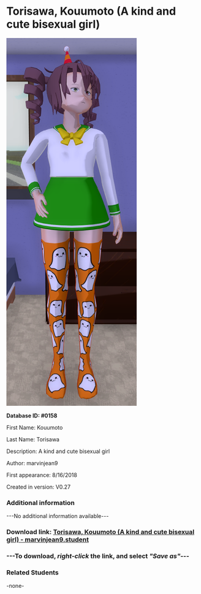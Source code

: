 # Torisawa, Kouumoto (A kind and cute bisexual girl)

<img src="../../Files/Images/Torisawa, Kouumoto (A kind and cute bisexual girl).png" title="Torisawa, Kouumoto (A kind and cute bisexual girl) - marvinjean9">

**Database ID: #0158**

First Name: Kouumoto

Last Name: Torisawa

Description: A kind and cute bisexual girl

Author: marvinjean9

First appearance: 8/16/2018

Created in version: V0.27

### Additional information

---No additional information available---

### Download link: <a href="https://raw.githubusercontent.com/Arbiter1223/Daigaku-Gurashi-Custom-Students/master/Files/Student%20Files/Torisawa%2C%20Kouumoto%20(A%20kind%20and%20cute%20bisexual%20girl)%20-%20marvinjean9.student">Torisawa, Kouumoto (A kind and cute bisexual girl) - marvinjean9.student</a>

### ---**To download, _right-click_ the link, and select _"Save as"_**---

### Related Students

-none-
